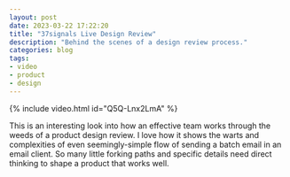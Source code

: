 ```yaml
---
layout: post
date: 2023-03-22 17:22:20
title: "37signals Live Design Review"
description: "Behind the scenes of a design review process."
categories: blog
tags:
- video
- product
- design
---
```


{% include video.html id="Q5Q-Lnx2LmA" %}

This is an interesting look into how an effective team works through the weeds of a product design review. I love how it shows the warts and complexities of even seemingly-simple flow of sending a batch email in an email client. So many little forking paths and specific details need direct thinking to shape a product that works well.
